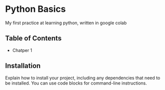 # Python Basics

My first practice at learning python, written in google colab

## Table of Contents

- Chatper 1

## Installation

Explain how to install your project, including any dependencies that need to be installed. You can use code blocks for command-line instructions.

```bash
